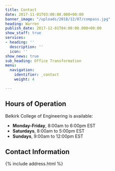 ```yaml
---
title: Contact
date: 2017-11-01T03:00:00.000+00:00
banner_image: "/uploads/2018/12/07/compass.jpg"
heading: Warren
publish_date: 2017-12-01T04:00:00.000+00:00
show_staff: true
services:
- heading: ''
  description: ''
  icon: ''
show_news: true
sub_heading: Office Transformation
menu:
  navigation:
    identifier: _contact
    weight: 4

---
```

## Hours of Operation
Belkirk College of Engineering is available:

- **Monday-Friday**, 8:00am to 6:00pm EST
- **Saturdays**, 8:00am to 5:00pm EST
- **Sundays**, 9:00am to 12:00pm EST

## Contact Information
{% include address.html %}